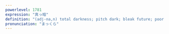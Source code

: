 ```yaml
---
powerlevel: 1781
expression: "真っ暗"
definition: "(adj-na,n) total darkness; pitch dark; bleak future; poor prospects; (P)"
pronunciation: "まっくら"
---
```

